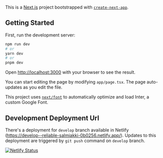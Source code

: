 This is a [Next.js](https://nextjs.org/) project bootstrapped with [`create-next-app`](https://github.com/vercel/next.js/tree/canary/packages/create-next-app).

## Getting Started

First, run the development server:

```bash
npm run dev
# or
yarn dev
# or
pnpm dev
```

Open [http://localhost:3000](http://localhost:3000) with your browser to see the result.

You can start editing the page by modifying `app/page.tsx`. The page auto-updates as you edit the file.

This project uses [`next/font`](https://nextjs.org/docs/basic-features/font-optimization) to automatically optimize and load Inter, a custom Google Font.

## Development Deployment Url

There's a deployment for `develop` branch available in Netlify (https://develop--reliable-salmiakki-0b0256.netlify.app/). Updates to this deployment are triggered by `git push` command on `develop` branch.

[![Netlify Status](https://api.netlify.com/api/v1/badges/591fbb01-a21b-402b-9af1-10a4071ee055/deploy-status)](https://app.netlify.com/sites/reliable-salmiakki-0b0256/deploys)